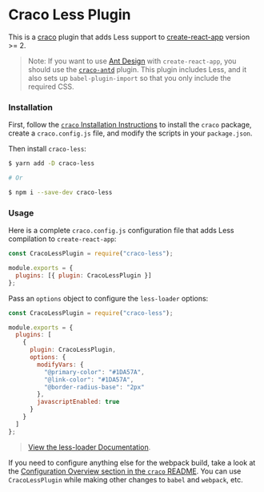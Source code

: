 # Craco Less Plugin

This is a [craco](https://github.com/sharegate/craco) plugin that adds Less support to [create-react-app](https://facebook.github.io/create-react-app/) version >= 2.

> Note: If you want to use [Ant Design](https://ant.design/) with `create-react-app`,
> you should use the [`craco-antd`](https://github.com/ndbroadbent/craco-antd) plugin.
> This plugin includes Less, and it also sets up `babel-plugin-import` so that you only include the required CSS.

### Installation

First, follow the [`craco` Installation Instructions](https://github.com/sharegate/craco/blob/master/packages/craco/README.md##installation) to install the `craco` package, create a `craco.config.js` file, and modify the scripts in your `package.json`.

Then install `craco-less`:

```bash
$ yarn add -D craco-less

# Or

$ npm i --save-dev craco-less
```

### Usage

Here is a complete `craco.config.js` configuration file that adds Less compilation to `create-react-app`:

```js
const CracoLessPlugin = require("craco-less");

module.exports = {
  plugins: [{ plugin: CracoLessPlugin }]
};
```

Pass an `options` object to configure the `less-loader` options:

```js
const CracoLessPlugin = require("craco-less");

module.exports = {
  plugins: [
    {
      plugin: CracoLessPlugin,
      options: {
        modifyVars: {
          "@primary-color": "#1DA57A",
          "@link-color": "#1DA57A",
          "@border-radius-base": "2px"
        },
        javascriptEnabled: true
      }
    }
  ]
};
```

> [View the less-loader Documentation](https://webpack.js.org/loaders/less-loader/).

If you need to configure anything else for the webpack build, take a look at the
[Configuration Overview section in the `craco` README](https://github.com/sharegate/craco/blob/master/packages/craco/README.md#configuration-overview). You can use `CracoLessPlugin` while making other changes to `babel` and `webpack`, etc.
